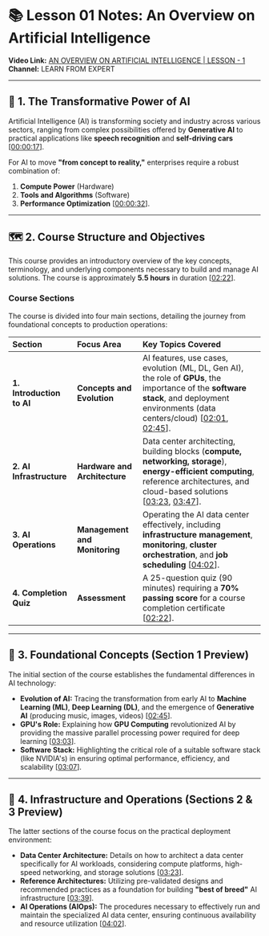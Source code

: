 # 📚 Lesson 01 Notes: An Overview on Artificial Intelligence

**Video Link:** [AN OVERVIEW ON ARTIFICIAL INTELLIGENCE | LESSON - 1](https://www.youtube.com/watch?v=7aCnIk7qEIQ&list=PLRV0MUkz6INJJTd8nboQ8zSUtzKA7gOky&index=23)
**Channel:** LEARN FROM EXPERT

---

## 🚀 1. The Transformative Power of AI

Artificial Intelligence (AI) is transforming society and industry across various sectors, ranging from complex possibilities offered by **Generative AI** to practical applications like **speech recognition** and **self-driving cars** [[00:00:17](https://www.youtube.com/watch?v=7aCnIk7qEIQ&t=17s)].

For AI to move **"from concept to reality,"** enterprises require a robust combination of:
1.  **Compute Power** (Hardware)
2.  **Tools and Algorithms** (Software)
3.  **Performance Optimization** [[00:00:32](https://www.youtube.com/watch?v=7aCnIk7qEIQ&t=32s)].

---

## 🗺️ 2. Course Structure and Objectives

This course provides an introductory overview of the key concepts, terminology, and underlying components necessary to build and manage AI solutions. The course is approximately **5.5 hours** in duration [[02:22](https://www.youtube.com/watch?v=7aCnIk7qEIQ&t=142s)].

### Course Sections

The course is divided into four main sections, detailing the journey from foundational concepts to production operations:

| Section | Focus Area | Key Topics Covered |
| :--- | :--- | :--- |
| **1. Introduction to AI** | **Concepts and Evolution** | AI features, use cases, evolution (ML, DL, Gen AI), the role of **GPUs**, the importance of the **software stack**, and deployment environments (data centers/cloud) [[02:01](https://www.youtube.com/watch?v=7aCnIk7qEIQ&t=121s), [02:45](https://www.youtube.com/watch?v=7aCnIk7qEIQ&t=165s)]. |
| **2. AI Infrastructure** | **Hardware and Architecture** | Data center architecting, building blocks (**compute, networking, storage**), **energy-efficient computing**, reference architectures, and cloud-based solutions [[03:23](https://www.youtube.com/watch?v=7aCnIk7qEIQ&t=203s), [03:47](https://www.youtube.com/watch?v=7aCnIk7qEIQ&t=227s)]. |
| **3. AI Operations** | **Management and Monitoring** | Operating the AI data center effectively, including **infrastructure management**, **monitoring**, **cluster orchestration**, and **job scheduling** [[04:02](https://www.youtube.com/watch?v=7aCnIk7qEIQ&t=242s)]. |
| **4. Completion Quiz** | **Assessment** | A 25-question quiz (90 minutes) requiring a **70% passing score** for a course completion certificate [[02:22](https://www.youtube.com/watch?v=7aCnIk7qEIQ&t=142s)]. |

---

## 🧠 3. Foundational Concepts (Section 1 Preview)

The initial section of the course establishes the fundamental differences in AI technology:

* **Evolution of AI:** Tracing the transformation from early AI to **Machine Learning (ML)**, **Deep Learning (DL)**, and the emergence of **Generative AI** (producing music, images, videos) [[02:45](https://www.youtube.com/watch?v=7aCnIk7qEIQ&t=165s)].
* **GPU's Role:** Explaining how **GPU Computing** revolutionized AI by providing the massive parallel processing power required for deep learning [[03:03](https://www.youtube.com/watch?v=7aCnIk7qEIQ&t=183s)].
* **Software Stack:** Highlighting the critical role of a suitable software stack (like NVIDIA's) in ensuring optimal performance, efficiency, and scalability [[03:07](https://www.youtube.com/watch?v=7aCnIk7qEIQ&t=187s)].

---

## 🏢 4. Infrastructure and Operations (Sections 2 & 3 Preview)

The latter sections of the course focus on the practical deployment environment:

* **Data Center Architecture:** Details on how to architect a data center specifically for AI workloads, considering compute platforms, high-speed networking, and storage solutions [[03:23](https://www.youtube.com/watch?v=7aCnIk7qEIQ&t=203s)].
* **Reference Architectures:** Utilizing pre-validated designs and recommended practices as a foundation for building **"best of breed"** AI infrastructure [[03:39](https://www.youtube.com/watch?v=7aCnIk7qEIQ&t=219s)].
* **AI Operations (AIOps):** The procedures necessary to effectively run and maintain the specialized AI data center, ensuring continuous availability and resource utilization [[04:02](https://www.youtube.com/watch?v=7aCnIk7qEIQ&t=242s)].